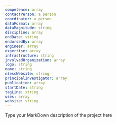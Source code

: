```yaml
---
competence: array
contactPerson: a person
coordinator: a person
dataFormat: array
dataMagnitude: string
discipline: array
endDate: string
endorsedBy: array
engineer: array
expertise: array
infrastructure: string
involvedOrganization: array
logo: string
name: string
nlescWebsite: string
principalInvestigator: array
publication: array
startDate: string
tagLine: string
uses: array
website: string
---
```

Type your MarkDown description of the project here
